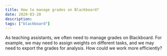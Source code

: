 ```yaml
---
title: How to manage grades on Blackboard?
date: 2020-03-20
description: 
tags: ["blackboard"]
---
```


As teaching assistants, we often need to manage grades on Blackboard. For example, we may need to assign weights on different tasks, and we may need to export the grades for analysis. How could we work more efficiently?